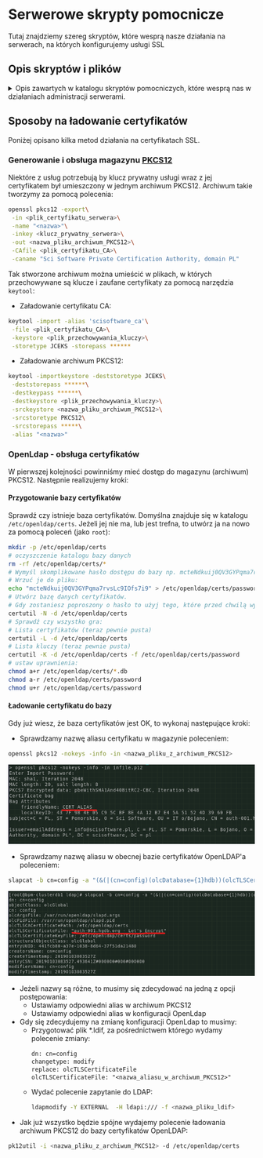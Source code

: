 # Serwerowe skrypty pomocnicze
Tutaj znajdziemy szereg skryptów, które wesprą nasze działania na serwerach, na których konfigurujemy usługi SSL

## Opis skryptów i plików

<details><summary>Opis zawartych w katalogu skryptów pomocniczych, które wesprą nas w działaniach administracji serwerami.</summary>
  <p>

   ### ./websphere_refresh_cert.sh
Przykładowa implementacja skryptu realizującego zadania:
1. Odświeżenie certyfikatów  [Let's Encrypt](https://letsencrypt.org/) - polecenie `certbot`
2. Załadowanie odświeżonych certyfikatów do magazynów serwera aplikacji WebSphere.

   ### ./create_pkcs12_from_lets.sh
Przykładowa implementacja skryptu pozwalającego na utworzenie magazynu PKCS12 z plików certyfikatów pozyskanych w usłudze [Let's Encrypt](https://letsencrypt.org/).
Zobacz również opis, który znajdziesz opisie **Generowanie i obsługa magazynu PKCS12**.
   </p>
</details>

## Sposoby na ładowanie certyfikatów
Poniżej opisano kilka metod działania na certyfikatach SSL.

### Generowanie i obsługa magazynu [PKCS12](http://en.wikipedia.org/wiki/PKCS_%E2%99%AF12)
Niektóre z usług potrzebują by klucz prywatny usługi wraz z jej certyfikatem był umieszczony w jednym archiwum PKCS12.
Archiwum takie tworzymy za pomocą polecenia:
```bash
openssl pkcs12 -export\
 -in <plik_certyfikatu_serwera>\
 -name "<nazwa>"\
 -inkey <klucz_prywatny_serwera>\
 -out <nazwa_pliku_archiwum_PKCS12>\
 -CAfile <plik_certyfikatu_CA>\
 -caname "Sci Software Private Certification Authority, domain PL"
```
Tak stworzone archiwum można umieścić w plikach, w których przechowywane są klucze i zaufane certyfikaty za pomocą narzędzia `keytool`:

- Załadowanie certyfikatu CA:
```bash
keytool -import -alias 'scisoftware_ca'\
 -file <plik_certyfikatu_CA>\
 -keystore <plik_przechowywania_kluczy>\
 -storetype JCEKS -storepass ******
```

- Załadowanie archiwum PKCS12:
```bash
keytool -importkeystore -deststoretype JCEKS\
 -deststorepass ******\
 -destkeypass ******\
 -destkeystore <plik_przechowywania_kluczy>\
 -srckeystore <nazwa_pliku_archiwum_PKCS12>\
 -srcstoretype PKCS12\
 -srcstorepass *****\
 -alias "<nazwa>"
```

### OpenLdap - obsługa certyfikatów
W pierwszej kolejności powinniśmy mieć dostęp do magazynu (archiwum) PKCS12. Następnie realizujemy kroki:

#### Przygotowanie bazy certyfikatów

Sprawdź czy istnieje baza certyfikatów. Domyślna znajduje się w katalogu `/etc/openldap/certs`.
Jeżeli jej nie ma, lub jest trefna, to utwórz ja na nowo za pomocą poleceń (jako `root`):
```bash
mkdir -p /etc/openldap/certs
# oczyszczenie katalogu bazy danych 
rm -rf /etc/openldap/certs/*
# Wymyśl skomplikowane hasło dostępu do bazy np. mcteNdkuij0QV3GYPqma7rvsLc9IOfs7i9
# Wrzuć je do pliku:
echo "mcteNdkuij0QV3GYPqma7rvsLc9IOfs7i9" > /etc/openldap/certs/password
# Utwórz bazę danych certyfikatów.
# Gdy zostaniesz poproszony o hasło to użyj tego, które przed chwilą wymyśliłeś:
certutil -N -d /etc/openldap/certs
# Sprawdź czy wszystko gra:
# Lista certyfikatów (teraz pewnie pusta)
certutil -L -d /etc/openldap/certs
# Lista kluczy (teraz pewnie pusta)
certutil -K -d /etc/openldap/certs -f /etc/openldap/certs/password
# ustaw uprawnienia:
chmod a+r /etc/openldap/certs/*.db
chmod a-r /etc/openldap/certs/password
chmod u+r /etc/openldap/certs/password
```

#### Ładowanie certyfikatu do bazy

Gdy już wiesz, że baza certyfikatów jest OK, to wykonaj następujące kroki:
- Sprawdzamy nazwę aliasu certyfikatu w magazynie poleceniem:
```bash
openssl pkcs12 -nokeys -info -in <nazwa_pliku_z_archiwum_PKCS12>
```
![](doc-resources/01_openssl_alias_info.png)
- Sprawdzamy nazwę aliasu w obecnej bazie certyfikatów OpenLDAP'a poleceniem:
```bash
slapcat -b cn=config -a "(&(|(cn=config)(olcDatabase={1}hdb))(olcTLSCertificateFile=*))"
```
![](doc-resources/02_openssl_alias_info.png)
- Jeżeli nazwy są różne, to musimy się zdecydować na jedną z opcji postępowania:
  - Ustawiamy odpowiedni alias w archiwum PKCS12
  - Ustawiamy odpowiedni alias w konfiguracji OpenLdap
- Gdy się zdecydujemy na zmianę konfiguracji OpenLdap to musimy:
  - Przygotować plik *.ldif, za pośrednictwem którego wydamy polecenie zmiany:
    ```ldif
    dn: cn=config
    changetype: modify
    replace: olcTLSCertificateFile
    olcTLSCertificateFile: "<nazwa_aliasu_w_archiwum_PKCS12>"
    ```
  - Wydać polecenie zapytanie do LDAP: 
    ```bash
    ldapmodify -Y EXTERNAL  -H ldapi:/// -f <nazwa_pliku_ldif>
    ```
- Jak już wszystko będzie spójne wydajemy polecenie ładowania archiwum PKCS12 do bazy certyfikatów OpenLDAP:
```bash
pk12util -i <nazwa_pliku_z_archiwum_PKCS12> -d /etc/openldap/certs
```





